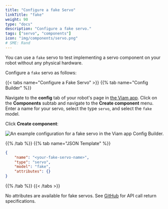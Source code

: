 ```yaml
---
title: "Configure a fake Servo"
linkTitle: "fake"
weight: 90
type: "docs"
description: "Configure a fake servo."
tags: ["servo", "components"]
icon: "img/components/servo.png"
# SME: Rand
---
```


You can use a `fake` servo to test implementing a servo component on your robot without any physical hardware.

Configure a `fake` servo as follows:

{{< tabs name="Configure a Fake Servo" >}}
{{% tab name="Config Builder" %}}

Navigate to the **config** tab of your robot's page in [the Viam app](https://app.viam.com).
Click on the **Components** subtab and navigate to the **Create component** menu.
Enter a name for your servo, select the type `servo`, and select the `fake` model.

Click **Create component**:

![An example configuration for a fake servo in the Viam app Config Builder.](../img/fake-servo-ui-config.png)

{{% /tab %}}
{{% tab name="JSON Template" %}}

```json {class="line-numbers linkable-line-numbers"}
{
    "name": "<your-fake-servo-name>",
    "type": "servo",
    "model": "fake",
    "attributes": {}
}
```

{{% /tab %}}
{{< /tabs >}}

No attributes are available for fake servos.
See [GitHub](https://github.com/viamrobotics/rdk/blob/main/components/servo/fake/servo.go) for API call return specifications.
